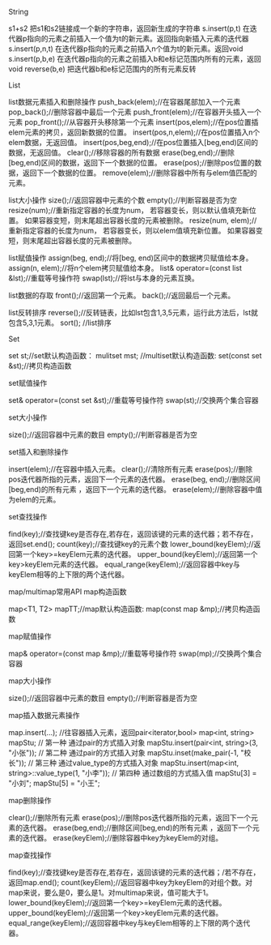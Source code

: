 
String

s1+s2	把s1和s2链接成一个新的字符串，返回新生成的字符串
s.insert(p,t)	在迭代器p指向的元素之前插入一个值为t的新元素。返回指向新插入元素的迭代器
s.insert(p,n,t)	在迭代器p指向的元素之前插入n个值为t的新元素。返回void
s.insert(p,b,e)	在迭代器p指向的元素之前插入b和e标记范围内所有的元素，返回void
reverse(b,e) 	把迭代器b和e标记范围内的所有元素反转

List

list数据元素插入和删除操作
push_back(elem);//在容器尾部加入一个元素
pop_back();//删除容器中最后一个元素
push_front(elem);//在容器开头插入一个元素
pop_front();//从容器开头移除第一个元素
insert(pos,elem);//在pos位置插elem元素的拷贝，返回新数据的位置。
insert(pos,n,elem);//在pos位置插入n个elem数据，无返回值。
insert(pos,beg,end);//在pos位置插入[beg,end)区间的数据，无返回值。
clear();//移除容器的所有数据
erase(beg,end);//删除[beg,end)区间的数据，返回下一个数据的位置。
erase(pos);//删除pos位置的数据，返回下一个数据的位置。
remove(elem);//删除容器中所有与elem值匹配的元素。

list大小操作
size();//返回容器中元素的个数
empty();//判断容器是否为空
resize(num);//重新指定容器的长度为num，
若容器变长，则以默认值填充新位置。
如果容器变短，则末尾超出容器长度的元素被删除。
resize(num, elem);//重新指定容器的长度为num，
若容器变长，则以elem值填充新位置。
如果容器变短，则末尾超出容器长度的元素被删除。

list赋值操作
assign(beg, end);//将[beg, end)区间中的数据拷贝赋值给本身。
assign(n, elem);//将n个elem拷贝赋值给本身。
list& operator=(const list &lst);//重载等号操作符
swap(lst);//将lst与本身的元素互换。

list数据的存取
front();//返回第一个元素。
back();//返回最后一个元素。

list反转排序
reverse();//反转链表，比如lst包含1,3,5元素，运行此方法后，lst就包含5,3,1元素。
sort(); //list排序

Set

set<T> st;//set默认构造函数：
mulitset<T> mst; //multiset默认构造函数: 
set(const set &st);//拷贝构造函数

set赋值操作

set& operator=(const set &st);//重载等号操作符
swap(st);//交换两个集合容器

set大小操作

size();//返回容器中元素的数目
empty();//判断容器是否为空

set插入和删除操作

insert(elem);//在容器中插入元素。
clear();//清除所有元素
erase(pos);//删除pos迭代器所指的元素，返回下一个元素的迭代器。
erase(beg, end);//删除区间[beg,end)的所有元素 ，返回下一个元素的迭代器。
erase(elem);//删除容器中值为elem的元素。

set查找操作

find(key);//查找键key是否存在,若存在，返回该键的元素的迭代器；若不存在，返回set.end();
count(key);//查找键key的元素个数
lower_bound(keyElem);//返回第一个key>=keyElem元素的迭代器。
upper_bound(keyElem);//返回第一个key>keyElem元素的迭代器。
equal_range(keyElem);//返回容器中key与keyElem相等的上下限的两个迭代器。

map/multimap常用API
map构造函数

map<T1, T2> mapTT;//map默认构造函数: 
map(const map &mp);//拷贝构造函数

map赋值操作

map& operator=(const map &mp);//重载等号操作符
swap(mp);//交换两个集合容器

map大小操作

size();//返回容器中元素的数目
empty();//判断容器是否为空

map插入数据元素操作

map.insert(...); //往容器插入元素，返回pair<iterator,bool>
map<int, string> mapStu;
// 第一种 通过pair的方式插入对象
mapStu.insert(pair<int, string>(3, "小张"));
// 第二种 通过pair的方式插入对象
mapStu.inset(make_pair(-1, "校长"));
// 第三种 通过value_type的方式插入对象
mapStu.insert(map<int, string>::value_type(1, "小李"));
// 第四种 通过数组的方式插入值
mapStu[3] = "小刘";
mapStu[5] = "小王";

map删除操作

clear();//删除所有元素
erase(pos);//删除pos迭代器所指的元素，返回下一个元素的迭代器。
erase(beg,end);//删除区间[beg,end)的所有元素 ，返回下一个元素的迭代器。
erase(keyElem);//删除容器中key为keyElem的对组。

map查找操作

find(key);//查找键key是否存在,若存在，返回该键的元素的迭代器；/若不存在，返回map.end();
count(keyElem);//返回容器中key为keyElem的对组个数。对map来说，要么是0，要么是1。对multimap来说，值可能大于1。
lower_bound(keyElem);//返回第一个key>=keyElem元素的迭代器。
upper_bound(keyElem);//返回第一个key>keyElem元素的迭代器。
equal_range(keyElem);//返回容器中key与keyElem相等的上下限的两个迭代器。